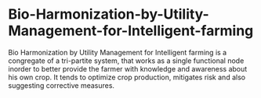 # Bio-Harmonization-by-Utility-Management-for-Intelligent-farming
Bio Harmonization by Utility Management for Intelligent farming is a congregate of a tri-partite system, that works as a single functional node inorder to better provide the farmer with knowledge and awareness about his own crop. It tends to optimize crop production,  mitigates risk and also suggesting corrective measures.
